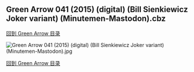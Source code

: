## Green Arrow 041 (2015) (digital) (Bill Sienkiewicz Joker variant) (Minutemen-Mastodon).cbz


[回到 Green Arrow 目录](https://github.com/alicewish/markdown/blob/master/series/Green-Arrow.md)


![Green Arrow 041 (2015) (digital) (Bill Sienkiewicz Joker variant) (Minutemen-Mastodon).jpg](https://wx1.sinaimg.cn/large/6a9fdecagy1fq33bycownj21j72cw111.jpg)

[回到 Green Arrow 目录](https://github.com/alicewish/markdown/blob/master/series/Green-Arrow.md)

